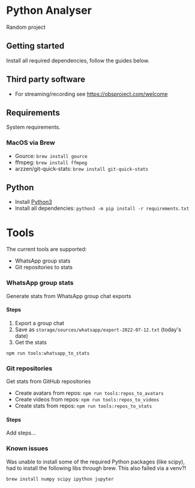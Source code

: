 # Python Analyser
Random project

## Getting started
Install all required dependencies, follow the guides below.

## Third party software
- For streaming/recording see https://obsproject.com/welcome

## Requirements
System requirements.
### MacOS via Brew
- Gource: `brew install gource`
- ffmpeg: `brew install ffmpeg`
- arzzen/git-quick-stats: `brew install git-quick-stats`

## Python
- Install [Python3](https://www.python.org/downloads/)
- Install all dependencies: `python3 -m pip install -r requirements.txt`

# Tools
The current tools are supported:
- WhatsApp group stats
- Git repositories to stats
### WhatsApp group stats
Generate stats from WhatsApp group chat exports

#### Steps 
1. Export a group chat 
2. Save as `storage/sources/whatsapp/export-2022-07-12.txt` (today's date)
3. Get the stats
```
npm run tools:whatsapp_to_stats
```

### Git repositories
Get stats from GitHub repositories

- Create avatars from repos: `npm run tools:repos_to_avatars`
- Create videos from repos: `npm run tools:repos_to_videos`
- Create stats from repos: `npm run tools:repos_to_stats`

#### Steps
Add steps...

### Known issues
Was unable to install some of the required Python packages (like scipy), had to 
install the following libs through brew. This also failed via a venv?!
```
brew install numpy scipy ipython jupyter
```
